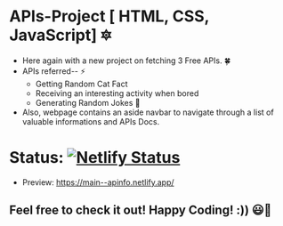 # APIs-Project [ HTML, CSS, JavaScript] 🔯
+ Here again with a new project on fetching 3 Free APIs. 🍀
+ APIs referred-- ⚡
  - Getting Random Cat Fact
  - Receiving an interesting activity when bored
  - Generating Random Jokes 🍂
+ Also, webpage contains an aside navbar  to navigate through a list of valuable informations and APIs Docs.

# Status: [![Netlify Status](https://api.netlify.com/api/v1/badges/05ed74db-d778-4358-bb9a-083718ba1d81/deploy-status?branch=main)](https://app.netlify.com/sites/apinfo/deploys)
- Preview: https://main--apinfo.netlify.app/

## Feel free to check it out! Happy Coding! :)) 😃🌙
